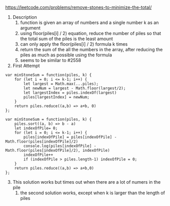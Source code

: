 https://leetcode.com/problems/remove-stones-to-minimize-the-total/
1. Description
	1. function is given an array of numbers and a single number k as an argument
	2. using floor(piles[i] / 2) equation, reduce the number of piles so that the total sum of the piles is the least amount
	3. can only apply the floor(piles[i] / 2) formula k times
	4. return the sum of the all the numbers in the array, after reducing the piles as much as possible using the formula
	5. seems to be similar to #2558
2. First Attempt
```
var minStoneSum = function(piles, k) {
    for (let i = 0; i <= k-1; i++) {
        let largest = Math.max(...piles);
        let newNum = largest - Math.floor(largest/2);
        let largestIndex = piles.indexOf(largest)
        piles[largestIndex] = newNum;
    }
    return piles.reduce((a,b) => a+b, 0)
};
```
```
var minStoneSum = function(piles, k) {
    piles.sort((a, b) => b - a)
    let indexOfPile= 0;
    for (let i = 0; i <= k-1; i++) {
        piles[indexOfPile] = piles[indexOfPile] - Math.floor(piles[indexOfPile]/2)
        console.log(piles[indexOfPile] - Math.floor(piles[indexOfPile]/2), indexOfPile)
        indexOfPile++
        if (indexOfPile > piles.length-1) indexOfPile = 0;
    }
    return piles.reduce((a,b) => a+b,0)
};
```
3. This solution works but times out when there are a lot of numers in the pile 
	1. the second solution works, except when k is larger than the length of piles